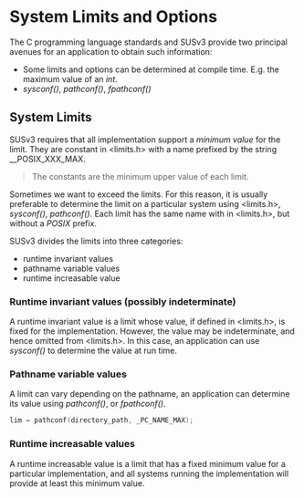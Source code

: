 # System Limits and Options
The C programming language standards and SUSv3 provide two principal avenues for an application to obtain such information:
- Some limits and options can be determined at compile time. E.g. the maximum value of an *int*.
- *sysconf()*, *pathconf()*, *fpathconf()*

## System Limits
SUSv3 requires that all implementation support a *minimum value*  for the limit. They are constant in <limits.h> with a name prefixed by the string \__POSIX_XXX_MAX.

> The constants are the minimum upper value of each limit.

Sometimes we want to exceed the limits. For this reason, it is usually preferable to determine the limit on a particular system using <limits.h>, *sysconf()*, *pathconf()*. Each limit has the same name with in <limits.h>, but without a *POSIX* prefix.

SUSv3 divides the limits into three categories:
- runtime invariant values
- pathname variable values
- runtime increasable value

### Runtime invariant values (possibly indeterminate)
A runtime invariant value is a limit whose value, if defined in <limits.h>, is fixed for the implementation. However, the value may be indeterminate, and hence omitted from <limits.h>. In this case, an application can use *sysconf()* to determine the value at run time.

### Pathname variable values
A limit can vary depending on the pathname, an application can determine its value using *pathconf()*, or *fpathconf()*.

```c
lim = pathconf(directory_path, _PC_NAME_MAX);
```

### Runtime increasable values
A runtime increasable value is a limit that has a fixed minimum value for a particular implementation, and all systems running the implementation will provide at least this minimum value.
